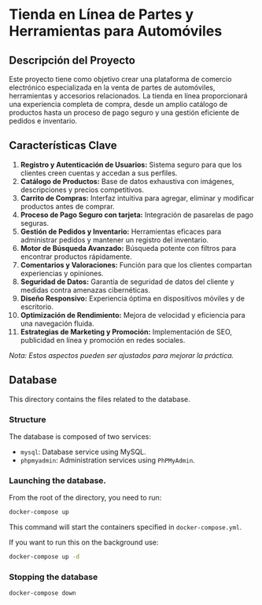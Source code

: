 # Tienda en Línea de Partes y Herramientas para Automóviles

## Descripción del Proyecto
Este proyecto tiene como objetivo crear una plataforma de comercio electrónico especializada en la venta de partes de automóviles, herramientas y accesorios relacionados. La tienda en línea proporcionará una experiencia completa de compra, desde un amplio catálogo de productos hasta un proceso de pago seguro y una gestión eficiente de pedidos e inventario.

## Características Clave
1. **Registro y Autenticación de Usuarios:** Sistema seguro para que los clientes creen cuentas y accedan a sus perfiles.
2. **Catálogo de Productos:** Base de datos exhaustiva con imágenes, descripciones y precios competitivos.
3. **Carrito de Compras:** Interfaz intuitiva para agregar, eliminar y modificar productos antes de comprar.
4. **Proceso de Pago Seguro con tarjeta:** Integración de pasarelas de pago seguras.
5. **Gestión de Pedidos y Inventario:** Herramientas eficaces para administrar pedidos y mantener un registro del inventario.
6. **Motor de Búsqueda Avanzado:** Búsqueda potente con filtros para encontrar productos rápidamente.
7. **Comentarios y Valoraciones:** Función para que los clientes compartan experiencias y opiniones.
8. **Seguridad de Datos:** Garantía de seguridad de datos del cliente y medidas contra amenazas cibernéticas.
9. **Diseño Responsivo:** Experiencia óptima en dispositivos móviles y de escritorio.
10. **Optimización de Rendimiento:** Mejora de velocidad y eficiencia para una navegación fluida.
11. **Estrategias de Marketing y Promoción:** Implementación de SEO, publicidad en línea y promoción en redes sociales.

*Nota: Estos aspectos pueden ser ajustados para mejorar la práctica.*


## Database

This directory contains the files related to the database.

### Structure

The database is composed of two services:

* ``mysql``: Database service using MySQL.
* ``phpmyadmin``: Administration services using ``PhPMyAdmin``.

### Launching the database.

From the root of the directory, you need to run:

```bash
docker-compose up
```

This command will start the containers specified in `docker-compose.yml`. 

If you want to run this on the background use:

```bash
docker-compose up -d
```

### Stopping the database

```bash
docker-compose down
```


